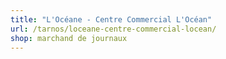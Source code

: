 ```yaml
---
title: "L'Océane - Centre Commercial L'Océan"
url: /tarnos/loceane-centre-commercial-locean/
shop: marchand de journaux
---
```

